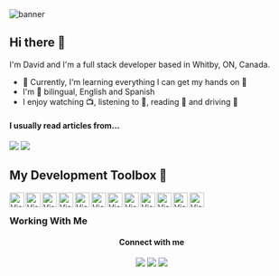 <div>
  <img src="https://github.com/HammerHand92/hammerhand92/blob/master/assets/calvin-and-hobbes.svg" alt="banner" />
</div>

## Hi there 👋

I'm David and I'm a full stack developer based in Whitby, ON, Canada.

- 🌱 Currently, I'm learning everything I can get my hands on 🤣
- I'm 💯 bilingual, English and Spanish
- I enjoy watching 📺, listening to 🎵, reading 📕 and driving 🚗

<p align='left'>
<h4>I usually read articles from...</h4>
  <a href="https://dev.to"><img src="https://img.shields.io/badge/DEV.TO-%230A0A0A.svg?&style=for-the-badge&logo=dev-dot-to&logoColor=white" /></a>
  <a href="https://medium.com/"><img src="https://img.shields.io/badge/medium-%2312100E.svg?&style=for-the-badge&logo=medium&logoColor=white" /></a>
</p>

## My Development Toolbox 🧰

[<img align="left" alt="Visual Studio Code" width="26px" src="https://github.com/HammerHand92/hammerhand92/blob/master/assets/javascript.svg" />][javascript]
[<img align="left" alt="Visual Studio Code" width="26px" src="https://github.com/HammerHand92/hammerhand92/blob/master/assets/typescript.svg" />][typescript]
[<img align="left" alt="Visual Studio Code" width="26px" src="https://github.com/HammerHand92/hammerhand92/blob/master/assets/react.svg" />][react]
[<img align="left" alt="Visual Studio Code" width="26px" src="https://github.com/HammerHand92/hammerhand92/blob/master/assets/nodejs.svg" />][nodejs]
[<img align="left" alt="Visual Studio Code" width="26px" src="https://github.com/HammerHand92/hammerhand92/blob/master/assets/graphql.svg" />][graphql]
[<img align="left" alt="Visual Studio Code" width="26px" src="https://github.com/HammerHand92/hammerhand92/blob/master/assets/mongodb.svg" />][mongodb]
[<img align="left" alt="Visual Studio Code" width="26px" src="https://github.com/HammerHand92/hammerhand92/blob/master/assets/java.svg" />][java]
[<img align="left" alt="Visual Studio Code" width="26px" src="https://github.com/HammerHand92/hammerhand92/blob/master/assets/spring.svg" />][spring]
[<img align="left" alt="Visual Studio Code" width="26px" src="https://github.com/HammerHand92/hammerhand92/blob/master/assets/microsoft-azure.svg" />][microsoft-azure]
[<img align="left" alt="Visual Studio Code" width="26px" src="https://github.com/HammerHand92/hammerhand92/blob/master/assets/git.svg" />][git]
[<img align="left" alt="Visual Studio Code" width="26px" src="https://github.com/HammerHand92/hammerhand92/blob/master/assets/vs-code.svg" />][vscode]
[<img align="left" alt="Visual Studio Code" width="26px" src="https://github.com/HammerHand92/hammerhand92/blob/master/assets/intellij.svg" />][intellij]

<br />

### Working With Me

<div align='center'>
<h4>Connect with me</h4>
<p>

<a href="https://twitter.com/__DavidPortillo"><img src="https://img.shields.io/badge/twitter-%231DA1F2.svg?&style=for-the-badge&logo=twitter&logoColor=white" /></a>
<a href="https://www.linkedin.com/in/david-portillo-bb000532/"><img src="https://img.shields.io/badge/linkedin-%230077B5.svg?&style=for-the-badge&logo=linkedin&logoColor=white" /></a>
<a href="mailto:david.portillo92@gmail.com?subject=Hi%20David"><img src="https://img.shields.io/badge/gmail-%23D14836.svg?&style=for-the-badge&logo=gmail&logoColor=white" /></a>

</p>
</div>

<br />

[intellij]: https://www.jetbrains.com/idea/
[vscode]: https://code.visualstudio.com/
[javascript]: https://www.javascript.com/
[typescript]: https://www.typescriptlang.org/
[react]: https://reactjs.org/
[nodejs]: https://nodejs.org/en/
[graphql]: https://graphql.org/
[java]: https://www.java.com/en/
[git]: https://git-scm.com/
[spring]: https://spring.io/projects/spring-boot
[microsoft-azure]: https://azure.microsoft.com/en-ca/
[mongodb]: https://www.mongodb.com/
